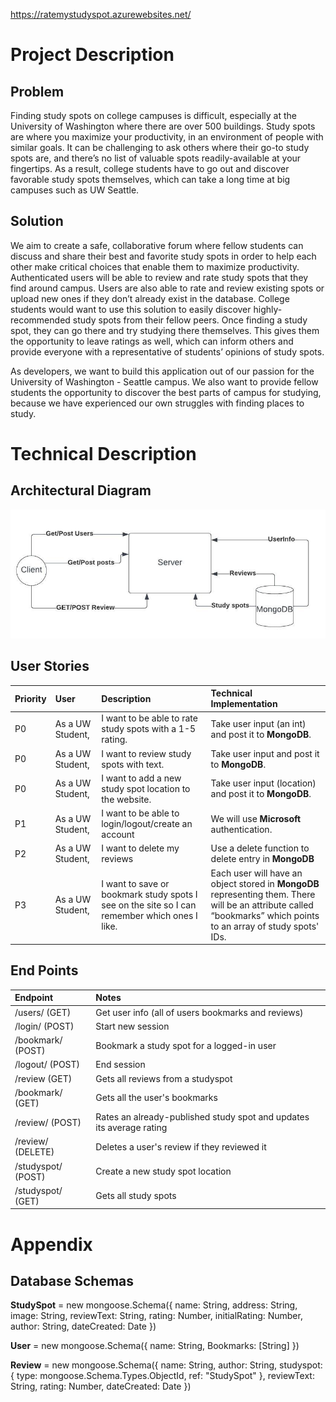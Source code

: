 https://ratemystudyspot.azurewebsites.net/
# Project Description

## Problem
Finding study spots on college campuses is difficult, especially at the University of Washington where there are over 500 buildings. Study spots are where you maximize your productivity, in an environment of people with similar goals. It can be challenging to ask others where their go-to study spots are, and there’s no list of valuable spots readily-available at your fingertips. As a result, college students have to go out and discover favorable study spots themselves, which can take a long time at big campuses such as UW Seattle.

## Solution
We aim to create a safe, collaborative forum where fellow students can discuss and share their best and favorite study spots in order to help each other make critical choices that enable them to maximize productivity. Authenticated users will be able to review and rate study spots that they find around campus. Users are also able to rate and review existing spots or upload new ones if they don’t already exist in the database. College students would want to use this solution to easily discover highly-recommended study spots from their fellow peers. Once finding a study spot, they can go there and try studying there themselves. This gives them the opportunity to leave ratings as well, which can inform others and provide everyone with a representative of students’ opinions of study spots.

As developers, we want to build this application out of our passion for the University of Washington - Seattle campus. We also want to provide fellow students the opportunity to discover the best parts of campus for studying, because we have experienced our own struggles with finding places to study.

# Technical Description

## Architectural Diagram
![Architectural Diagram](Architectural-Diagram.jpeg)

## User Stories
| Priority | User | Description | Technical Implementation |
|:---------|:-----|:------------|:-------------------------|      
| P0       | As a UW Student, | I want to be able to rate study spots with a 1-5 rating. | Take user input (an int) and post it to **MongoDB**.
| P0       | As a UW Student, | I want to review study spots with text.  | Take user input and post it to **MongoDB**.
| P0       | As a UW Student, | I want to add a new study spot location to the website. | Take user input (location) and post it to **MongoDB**.
| P1       | As a UW Student, | I want to be able to login/logout/create an account | We will use **Microsoft** authentication.
| P2       | As a UW Student, | I want to delete my reviews | Use a delete function to delete entry in **MongoDB**
| P3       | As a UW Student, | I want to save or bookmark study spots I see on the site so I can remember which ones I like. | Each user will have an object stored in **MongoDB** representing them. There will be an attribute called “bookmarks” which points to an array of study spots' IDs.

## End Points
| Endpoint | Notes |
|:---------|:------|
|/users/ (GET) | Get user info (all of users bookmarks and reviews) |
|/login/ (POST) | Start new session |
|/bookmark/ (POST) | Bookmark a study spot for a logged-in user |
|/logout/ (POST) | End session |
|/review (GET) | Gets all reviews from a studyspot |
|/bookmark/ (GET) | Gets all the user's bookmarks |
|/review/ (POST) | Rates an already-published study spot and updates its average rating |
|/review/ (DELETE) | Deletes a user's review if they reviewed it |
|/studyspot/ (POST) | Create a new study spot location |
|/studyspot/ (GET) | Gets all study spots |

# Appendix
## Database Schemas
**StudySpot** =  new mongoose.Schema({
    name: String,
	address: String,
	image: String,
	reviewText: String,
	rating: Number,
	initialRating: Number,
	author: String,
	dateCreated: Date
})


**User** = new mongoose.Schema({
	name: String,
	Bookmarks: [String]
})

**Review** = new mongoose.Schema({
	name: String,
	author: String, 
	studyspot: { type: mongoose.Schema.Types.ObjectId, ref: "StudySpot" },
	reviewText: String,
	rating: Number,
	dateCreated: Date
})


